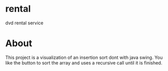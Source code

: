 # rental
dvd rental service

# About
This project is a visualization of an insertion sort dont with java swing. 
You like the button to sort the array and uses a recursive call until it is finished.
